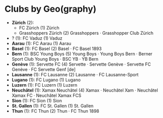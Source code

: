 # Clubs by Geo(graphy)

- **Zürich** (2): 
  - FC Zürich  (1) Zürich
  - Grasshoppers Zürich  (2) Grasshoppers · Grasshopper Club Zürich
- ? (1): FC Vaduz  (1) Vaduz
- **Aarau** (1): FC Aarau  (1) Aarau
- **Basel** (1): FC Basel  (2) Basel · FC Basel 1893
- **Bern** (1): BSC Young Boys  (5) Young Boys · Young Boys Bern · Berner Sport Club Young Boys · BSC YB · YB Bern
- **Genève** (1): Servette FC  (4) Servette · Servette Genève · Servette FC Genève · FC Servette Genf [de]
- **Lausanne** (1): FC Lausanne  (2) Lausanne · FC Lausanne-Sport
- **Lugano** (1): FC Lugano  (1) Lugano
- **Luzern** (1): FC Luzern  (1) Luzern
- **Neuchâtel** (1): Xamax Neuchâtel  (4) Xamax · Neuchâtel Xam · Neuchâtel Xamax FC · Neuchâtel Xamax FCS
- **Sion** (1): FC Sion  (1) Sion
- **St. Gallen** (1): FC St. Gallen  (1) St. Gallen
- **Thun** (1): FC Thun  (2) Thun · FC Thun 1898


